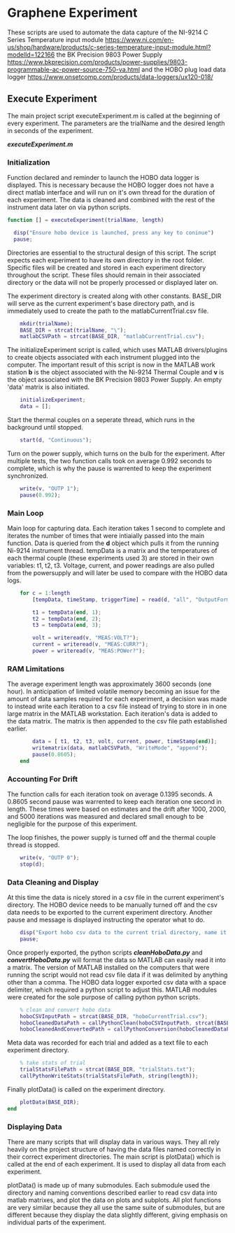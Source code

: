 # Graphene Experiment
These scripts are used to automate the data capture of the NI-9214 C Series Temperature input module https://www.ni.com/en-us/shop/hardware/products/c-series-temperature-input-module.html?modelId=122166 the BK Precision 9803 Power Supply https://www.bkprecision.com/products/power-supplies/9803-programmable-ac-power-source-750-va.html and the HOBO plug load data logger https://www.onsetcomp.com/products/data-loggers/ux120-018/

## Execute Experiment
The main project script executeExperiment.m is called at the beginning of every experiment. The parameters are the trialName and the desired length in seconds of the experiment.

<em><strong>executeExperiment.m</strong></em> 
<br>

### Initialization

Function declared and reminder to launch the HOBO data logger is displayed. This is necessary because the HOBO logger does not have a direct matlab interface and will run on it's own thread for the duration of each experiment. The data is cleaned and combined with the rest of the instrument data later on via python scripts.

```matlab
function [] = executeExperiment(trialName, length) 

  disp("Ensure hobo device is launched, press any key to coninue")
  pause;
```

Directories are essential to the structural design of this script. The script expects each experiment to have its own directory in the root folder. Specific files will be created and stored in each experiment directory throughout the script. These files should remain in their associated directory or the data will not be properly processed or displayed later on.

The experiment directory is created along with other constants. BASE_DIR will serve as the current experiment's base directory path, and is immediately used to create the path to the matlabCurrentTrial.csv file.

```matlab
    mkdir(trialName);
    BASE_DIR = strcat(trialName, "\");
    matlabCSVPath = strcat(BASE_DIR, "matlabCurrentTrial.csv");
```

The initializeExperiment script is called, which uses MATLAB drivers/plugins to create objects associated with each instrument plugged into the computer. The important result of this script is now in the MATLAB work station <strong>b</strong> is the object associated with the Ni-9214 Thermal Couple and <strong>v</strong> is the object associated with the BK Precision 9803 Power Supply. An empty 'data' matrix is also initiated.

```matlab
    initializeExperiment;
    data = [];
```

Start the thermal couples on a seperate thread, which runs in the background until stopped.
```matlab
    start(d, "Continuous");
```

Turn on the power supply, which turns on the bulb for the experiment. After multiple tests, the two function calls took on average 0.992 seconds to complete, which is why the pause is warrented to keep the experiment synchronized.
```matlab
    write(v, "OUTP 1");
    pause(0.992);
```

### Main Loop
Main loop for capturing data. Each iteration takes 1 second to complete and iterates the number of times that were intiaially passed into the main function. Data is queried from the <strong>d</strong> object which pulls it from the running Ni-9214 instrument thread. tempData is a matrix and the temperatures of each thermal couple (these experiments used 3) are stored in their own variables: t1, t2, t3. Voltage, current, and power readings are also pulled from the powersupply and will later be used to compare with the HOBO data logs.

```matlab
    for c = 1:length
        [tempData, timeStamp, triggerTime] = read(d, "all", "OutputFormat","Matrix");

        t1 = tempData(end, 1);
        t2 = tempData(end, 2);
        t3 = tempData(end, 3);

        volt = writeread(v, "MEAS:VOLT?");
        current = writeread(v, "MEAS:CURR?");
        power = writeread(v, "MEAS:POWer?");

```

### RAM Limitations
The average experiment length was approximately 3600 seconds (one hour). In anticipation of limited volatile memory becoming an issue for the amount of data samples required for each experiment, a decision was made to instead write each iteration to a csv file instead of trying to store in in one large matrix in the MATLAB workstation. Each iteration's data is added to the data matrix. The matrix is then appended to the csv file path established earlier.
```matlab
        data = [ t1, t2, t3, volt, current, power, timeStamp(end)];
        writematrix(data, matlabCSVPath, "WriteMode", "append");
        pause(0.8605);
    end
```

### Accounting For Drift
The function calls for each iteration took on average 0.1395 seconds. A 0.8605 second pause was warrented to keep each iteration one second in length. These times were based on estimates and the drift after 1000, 2000, and 5000 iterations was measured and declared small enough to be negligible for the purpose of this experiment.

The loop finishes, the power supply is turned off and the thermal couple thread is stopped.
```matlab
    write(v, "OUTP 0");
    stop(d);
```

### Data Cleaning and Display
At this time the data is nicely stored in a csv file in the current experiment's directory. The HOBO device needs to be manually turned off and the csv data needs to be exported to the current experiment directory. Another pause and message is displayed instructing the operator what to do. 
```matlab
    disp("Export hobo csv data to the current trial directory, name it 'hoboCurrentTrial.csv'")
    pause;
```

Once properly exported, the python scripts <em><strong>cleanHoboData.py</strong></em> and <em><strong>convertHoboData.py</strong></em> will format the data so MATLAB can easily read it into a matrix. The version of MATLAB installed on the computers that were running the script would not read csv file data if it was delimited by anything other than a comma. The HOBO data logger exported csv data with a space delimiter, which required a python script to adjust this. MATLAB modules were created for the sole purpose of calling python python scripts.

```matlab
    % clean and convert hobo data
    hoboCSVInputPath = strcat(BASE_DIR, "hoboCurrentTrial.csv");
    hoboCleanedDataPath = callPythonClean(hoboCSVInputPath, strcat(BASE_DIR, "hoboCleanedData.csv"));
    hoboCleanedAndConvertedPath = callPythonConversion(hoboCleanedDataPath, strcat(BASE_DIR, "hoboCleanedAndConvertedData.csv"));
```

Meta data was recorded for each trial and added as a text file to each experiment directory.
```matlab
    % take stats of trial
    trialStatsFilePath = strcat(BASE_DIR, "trialStats.txt");
    callPythonWriteStats(trialStatsFilePath, string(length));
```

Finally plotData() is called on the experiment directory.
```matlab
    plotData(BASE_DIR);
end
```

### Displaying Data
There are many scripts that will display data in various ways. They all rely heavily on the project structure of having the data files named correctly in their correct experiment directories. The main script is plotData() which is called at the end of each experiment. It is used to display all data from each experiment.



plotData() is made up of many submodules. Each submodule used the directory and naming conventions described earlier to read csv data into matlab matrixes, and plot the data on plots and subplots. All plot functions are very similar because they all use the same suite of submodules, but are different because they display the data slightly different, giving emphasis on individual parts of the experiment.


